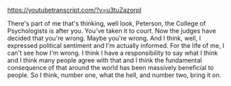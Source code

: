 https://youtubetranscript.com/?v=u3tuZazorpI

 There's part of me that's thinking, well look, Peterson, the College of Psychologists is after you. You've taken it to court. Now the judges have decided that you're wrong. Maybe you're wrong. And I think, well, I expressed political sentiment and I'm actually informed. For the life of me, I can't see how I'm wrong. I think I have a responsibility to say what I think and I think many people agree with that and I think the fundamental consequence of that around the world has been massively beneficial to people. So I think, number one, what the hell, and number two, bring it on.